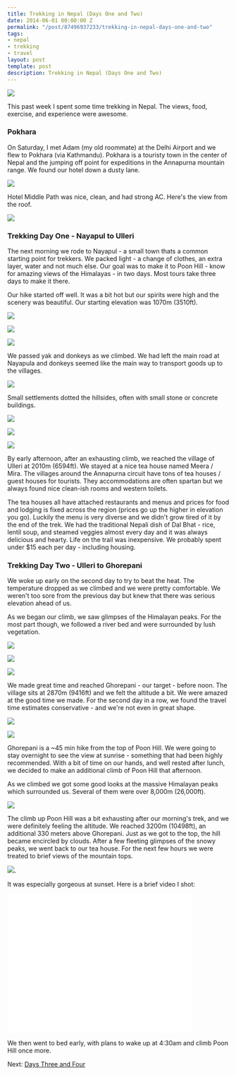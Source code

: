 ```yaml
---
title: Trekking in Nepal (Days One and Two)
date: 2014-06-01 00:00:00 Z
permalink: "/post/87496937233/trekking-in-nepal-days-one-and-two"
tags:
- nepal
- trekking
- travel
layout: post
template: post
description: Trekking in Nepal (Days One and Two)
---
```


![](/images/347996d341e660814a271f44a157cbd70d9a2b893bfcd051bd86d39fd1725b31.jpg)

This past week I spent some time trekking in Nepal. The views, food, exercise, and experience were awesome.

### Pokhara

On Saturday, I met Adam (my old roommate) at the Delhi Airport and we flew to Pokhara (via Kathmandu). Pokhara is a touristy town in the center of Nepal and the jumping off point for expeditions in the Annapurna mountain range. We found our hotel down a dusty lane.

![](/images/a0adb9ab6f35430429c84d33df936ad765a31ca484e8b224c01078d05f353a50.jpg)

Hotel Middle Path was nice, clean, and had strong AC. Here's the view from the roof.

![](/images/80e909d9a71e9a07dc6a86377ab7dcc87544e9d4a525cab75d2d359d8ab441a4.jpg)

### Trekking Day One - Nayapul to Ulleri

The next morning we rode to Nayapul - a small town thats a common starting point for trekkers.  We packed light - a change of clothes, an extra layer, water and not much else. Our goal was to make it to Poon Hill - know for amazing views of the Himalayas - in two days. Most tours take three days to make it there.

Our hike started off well. It was a bit hot but our spirits were high and the scenery was beautiful. Our starting elevation was 1070m (3510ft).

![](/images/df0bdacc99d54bb7533cde8aa6d403e244c1880811399e41e5eb791b7cb2cd19.jpg)

![](/images/0b4b1b51dada31d26a7ee021df8140631430ed2fd6401af1dd97da44a5f3cd38.jpg)

![](/images/19182f846c31edaf0bd9c98590c9233ec0b95b3f633d32830c0da27e08454106.jpg)

We passed yak and donkeys as we climbed. We had left the main road at Nayapula and donkeys seemed like the main way to transport goods up to the villages.

![](/images/e72480fedee44138b746376048f5e35e7c908f6227565e01d46429cfcd5ddfa7.jpg)

Small settlements dotted the hillsides, often with small stone or concrete buildings.

![](/images/b450813f9538529656822be61e675fc64200ffc6b3f215eb859e37293dc648b1.jpg)

![](/images/54be6aeab2cca430546e54d69a6f2a68ad6c633d32136bb069270106ff675c14.jpg)

![](/images/98884d6f3c620dbe18473380df05655af1ae420d9704d583d46ed19a355f804b.jpg)

By early afternoon, after an exhausting climb, we reached the village of Ulleri at 2010m (6594ft). We stayed at a nice tea house named Meera / Mira. The villages around the Annapurna circuit have tons of tea houses / guest houses for tourists. They accommodations are often spartan but we always found nice clean-ish rooms and western toilets.

The tea houses all have attached restaurants and menus and prices for food and lodging is fixed across the region (prices go up the higher in elevation you go). Luckily the menu is very diverse and we didn't grow tired of it by the end of the trek. We had the traditional Nepali dish of Dal Bhat - rice, lentil soup, and steamed veggies almost every day and it was always delicious and hearty. Life on the trail was inexpensive. We probably spent under $15 each per day - including housing.

### Trekking Day Two - Ulleri to Ghorepani

We woke up early on the second day to try to beat the heat. The temperature dropped as we climbed and we were pretty comfortable. We weren't too sore from the previous day but knew that there was serious elevation ahead of us.

As we began our climb, we saw glimpses of the Himalayan peaks. For the most part though, we followed a river bed and were surrounded by lush vegetation.

![](/images/1e566c903346cbfdd01aa5ee798b76c9f25b522ac77cdfc30fd2249dc2c4a794.jpg)

![](/images/6f76e79588ffdd4cb18b5c21a5516001e5a2bda54ae595132b56f53bf86c0cfb.jpg)

![](/images/6742465fc04ba75cf34e90330e5a22b9f311163d957005cd632d53e3c1bbde5f.jpg)

We made great time and reached Ghorepani - our target - before noon. The village sits at 2870m (9416ft) and we felt the altitude a bit. We were amazed at the good time we made. For the second day in a row, we found the travel time estimates conservative - and we're not even in great shape.

![](/images/9c3a4e6ca5c403aed49827ceabd862bab6507a49265810cf80d54417eeac5acb.jpg)

![](/images/cd72a32ae2b0609efab141669d6474bfc0c514e34953781d686722150e79ede1.jpg)

Ghorepani is a ~45 min hike from the top of Poon Hill. We were going to stay overnight to see the view at sunrise - something that had been highly recommended. With a bit of time on our hands, and well rested after lunch, we decided to make an additional climb of Poon Hill that afternoon.

As we climbed we got some good looks at the massive Himalayan peaks which surrounded us. Several of them were over 8,000m (26,000ft).

![](/images/622a8cbb5105c2c5bf45a8f534e92676eec729138e2e847ab7e1f117d5598cbc.jpg)

The climb up Poon Hill was a bit exhausting after our morning's trek, and we were definitely feeling the altitude. We reached 3200m (10498ft), an additional 330 meters above Ghorepani. Just as we got to the top, the hill became encircled by clouds. After a few fleeting glimpses of the snowy peaks, we went back to our tea house. For the next few hours we were treated to brief views of the mountain tops.

![](/images/9402e74c10692369685da73309e17c5624b360f14d92c11502fcf9b6e5fec2b6.jpg).

It was especially gorgeous at sunset. Here is a brief video I shot:

<iframe width="420" height="315" src="//www.youtube.com/embed/8hDgafhKhtw" frameborder="0" allowfullscreen></iframe>

We then went to bed early, with plans to wake up at 4:30am and climb Poon Hill once more.

Next: [Days Three and Four](http://blog.randylubin.com/post/87768931128/trekking-in-nepal-days-three-and-four)
 


